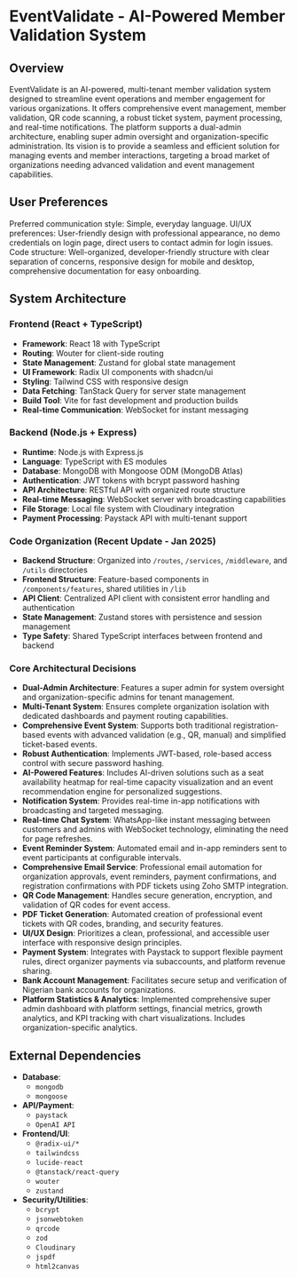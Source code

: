 # EventValidate - AI-Powered Member Validation System

## Overview
EventValidate is an AI-powered, multi-tenant member validation system designed to streamline event operations and member engagement for various organizations. It offers comprehensive event management, member validation, QR code scanning, a robust ticket system, payment processing, and real-time notifications. The platform supports a dual-admin architecture, enabling super admin oversight and organization-specific administration. Its vision is to provide a seamless and efficient solution for managing events and member interactions, targeting a broad market of organizations needing advanced validation and event management capabilities.

## User Preferences
Preferred communication style: Simple, everyday language.
UI/UX preferences: User-friendly design with professional appearance, no demo credentials on login page, direct users to contact admin for login issues.
Code structure: Well-organized, developer-friendly structure with clear separation of concerns, responsive design for mobile and desktop, comprehensive documentation for easy onboarding.

## System Architecture
### Frontend (React + TypeScript)
- **Framework**: React 18 with TypeScript
- **Routing**: Wouter for client-side routing
- **State Management**: Zustand for global state management
- **UI Framework**: Radix UI components with shadcn/ui
- **Styling**: Tailwind CSS with responsive design
- **Data Fetching**: TanStack Query for server state management
- **Build Tool**: Vite for fast development and production builds
- **Real-time Communication**: WebSocket for instant messaging

### Backend (Node.js + Express)
- **Runtime**: Node.js with Express.js
- **Language**: TypeScript with ES modules
- **Database**: MongoDB with Mongoose ODM (MongoDB Atlas)
- **Authentication**: JWT tokens with bcrypt password hashing
- **API Architecture**: RESTful API with organized route structure
- **Real-time Messaging**: WebSocket server with broadcasting capabilities
- **File Storage**: Local file system with Cloudinary integration
- **Payment Processing**: Paystack API with multi-tenant support

### Code Organization (Recent Update - Jan 2025)
- **Backend Structure**: Organized into `/routes`, `/services`, `/middleware`, and `/utils` directories
- **Frontend Structure**: Feature-based components in `/components/features`, shared utilities in `/lib`
- **API Client**: Centralized API client with consistent error handling and authentication
- **State Management**: Zustand stores with persistence and session management
- **Type Safety**: Shared TypeScript interfaces between frontend and backend

### Core Architectural Decisions
- **Dual-Admin Architecture**: Features a super admin for system oversight and organization-specific admins for tenant management.
- **Multi-Tenant System**: Ensures complete organization isolation with dedicated dashboards and payment routing capabilities.
- **Comprehensive Event System**: Supports both traditional registration-based events with advanced validation (e.g., QR, manual) and simplified ticket-based events.
- **Robust Authentication**: Implements JWT-based, role-based access control with secure password hashing.
- **AI-Powered Features**: Includes AI-driven solutions such as a seat availability heatmap for real-time capacity visualization and an event recommendation engine for personalized suggestions.
- **Notification System**: Provides real-time in-app notifications with broadcasting and targeted messaging.
- **Real-time Chat System**: WhatsApp-like instant messaging between customers and admins with WebSocket technology, eliminating the need for page refreshes.
- **Event Reminder System**: Automated email and in-app reminders sent to event participants at configurable intervals.
- **Comprehensive Email Service**: Professional email automation for organization approvals, event reminders, payment confirmations, and registration confirmations with PDF tickets using Zoho SMTP integration.
- **QR Code Management**: Handles secure generation, encryption, and validation of QR codes for event access.
- **PDF Ticket Generation**: Automated creation of professional event tickets with QR codes, branding, and security features.
- **UI/UX Design**: Prioritizes a clean, professional, and accessible user interface with responsive design principles.
- **Payment System**: Integrates with Paystack to support flexible payment rules, direct organizer payments via subaccounts, and platform revenue sharing.
- **Bank Account Management**: Facilitates secure setup and verification of Nigerian bank accounts for organizations.
- **Platform Statistics & Analytics**: Implemented comprehensive super admin dashboard with platform settings, financial metrics, growth analytics, and KPI tracking with chart visualizations. Includes organization-specific analytics.

## External Dependencies
- **Database**:
    - `mongodb`
    - `mongoose`
- **API/Payment**:
    - `paystack`
    - `OpenAI API`
- **Frontend/UI**:
    - `@radix-ui/*`
    - `tailwindcss`
    - `lucide-react`
    - `@tanstack/react-query`
    - `wouter`
    - `zustand`
- **Security/Utilities**:
    - `bcrypt`
    - `jsonwebtoken`
    - `qrcode`
    - `zod`
    - `Cloudinary`
    - `jspdf`
    - `html2canvas`